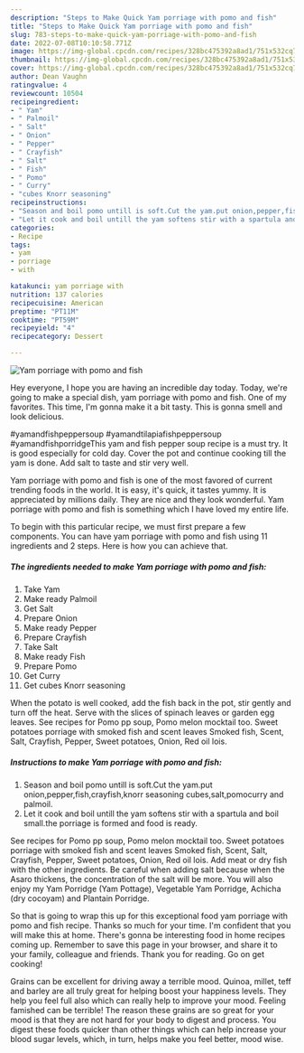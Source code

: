 ```yaml
---
description: "Steps to Make Quick Yam porriage with pomo and fish"
title: "Steps to Make Quick Yam porriage with pomo and fish"
slug: 783-steps-to-make-quick-yam-porriage-with-pomo-and-fish
date: 2022-07-08T10:10:58.771Z
image: https://img-global.cpcdn.com/recipes/328bc475392a8ad1/751x532cq70/yam-porriage-with-pomo-and-fish-recipe-main-photo.jpg
thumbnail: https://img-global.cpcdn.com/recipes/328bc475392a8ad1/751x532cq70/yam-porriage-with-pomo-and-fish-recipe-main-photo.jpg
cover: https://img-global.cpcdn.com/recipes/328bc475392a8ad1/751x532cq70/yam-porriage-with-pomo-and-fish-recipe-main-photo.jpg
author: Dean Vaughn
ratingvalue: 4
reviewcount: 10504
recipeingredient:
- " Yam"
- " Palmoil"
- " Salt"
- " Onion"
- " Pepper"
- " Crayfish"
- " Salt"
- " Fish"
- " Pomo"
- " Curry"
- "cubes Knorr seasoning"
recipeinstructions:
- "Season and boil pomo untill is soft.Cut the yam.put onion,pepper,fish,crayfish,knorr seasoning cubes,salt,pomocurry and palmoil."
- "Let it cook and boil untill the yam softens stir with a spartula and boil small.the porriage is formed and food is ready."
categories:
- Recipe
tags:
- yam
- porriage
- with

katakunci: yam porriage with 
nutrition: 137 calories
recipecuisine: American
preptime: "PT11M"
cooktime: "PT59M"
recipeyield: "4"
recipecategory: Dessert

---
```



![Yam porriage with pomo and fish](https://img-global.cpcdn.com/recipes/328bc475392a8ad1/751x532cq70/yam-porriage-with-pomo-and-fish-recipe-main-photo.jpg)

Hey everyone, I hope you are having an incredible day today. Today, we're going to make a special dish, yam porriage with pomo and fish. One of my favorites. This time, I'm gonna make it a bit tasty. This is gonna smell and look delicious.

#yamandfishpeppersoup #yamandtilapiafishpeppersoup #yamandfishporridgeThis yam and fish pepper soup recipe is a must try. It is good especially for cold day. Cover the pot and continue cooking till the yam is done. Add salt to taste and stir very well.

Yam porriage with pomo and fish is one of the most favored of current trending foods in the world. It is easy, it's quick, it tastes yummy. It is appreciated by millions daily. They are nice and they look wonderful. Yam porriage with pomo and fish is something which I have loved my entire life.


To begin with this particular recipe, we must first prepare a few components. You can have yam porriage with pomo and fish using 11 ingredients and 2 steps. Here is how you can achieve that.

<!--inarticleads1-->

##### The ingredients needed to make Yam porriage with pomo and fish:

1. Take  Yam
1. Make ready  Palmoil
1. Get  Salt
1. Prepare  Onion
1. Make ready  Pepper
1. Prepare  Crayfish
1. Take  Salt
1. Make ready  Fish
1. Prepare  Pomo
1. Get  Curry
1. Get cubes Knorr seasoning


When the potato is well cooked, add the fish back in the pot, stir gently and turn off the heat. Serve with the slices of spinach leaves or garden egg leaves. See recipes for Pomo pp soup, Pomo melon mocktail too. Sweet potatoes porriage with smoked fish and scent leaves Smoked fish, Scent, Salt, Crayfish, Pepper, Sweet potatoes, Onion, Red oil lois. 

<!--inarticleads2-->

##### Instructions to make Yam porriage with pomo and fish:

1. Season and boil pomo untill is soft.Cut the yam.put onion,pepper,fish,crayfish,knorr seasoning cubes,salt,pomocurry and palmoil.
1. Let it cook and boil untill the yam softens stir with a spartula and boil small.the porriage is formed and food is ready.


See recipes for Pomo pp soup, Pomo melon mocktail too. Sweet potatoes porriage with smoked fish and scent leaves Smoked fish, Scent, Salt, Crayfish, Pepper, Sweet potatoes, Onion, Red oil lois. Add meat or dry fish with the other ingredients. Be careful when adding salt because when the Asaro thickens, the concentration of the salt will be more. You will also enjoy my Yam Porridge (Yam Pottage), Vegetable Yam Porridge, Achicha (dry cocoyam) and Plantain Porridge. 

So that is going to wrap this up for this exceptional food yam porriage with pomo and fish recipe. Thanks so much for your time. I'm confident that you will make this at home. There's gonna be interesting food in home recipes coming up. Remember to save this page in your browser, and share it to your family, colleague and friends. Thank you for reading. Go on get cooking!

Grains can be excellent for driving away a terrible mood. Quinoa, millet, teff and barley are all truly great for helping boost your happiness levels. They help you feel full also which can really help to improve your mood. Feeling famished can be terrible! The reason these grains are so great for your mood is that they are not hard for your body to digest and process. You digest these foods quicker than other things which can help increase your blood sugar levels, which, in turn, helps make you feel better, mood wise.

